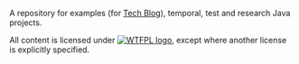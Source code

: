 A repository for examples (for [Tech Blog](https://sites.google.com/site/aboutmale/techblog)), temporal, test and research Java projects.

All content is licensed under [![WTFPL logo](http://www.wtfpl.net/wp-content/uploads/2012/12/wtfpl-badge-2.png)](http://www.wtfpl.net/), except where another license is explicitly specified.
